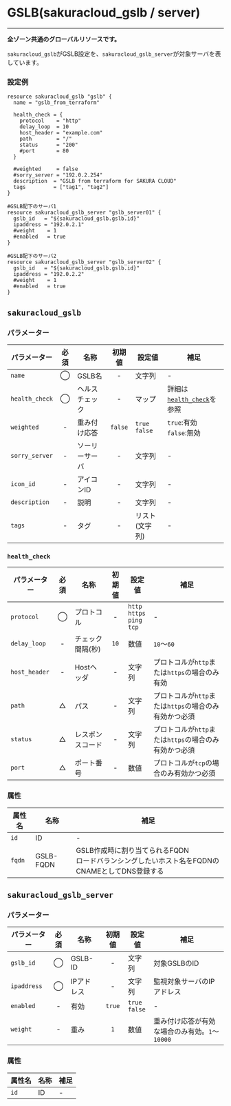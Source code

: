 # GSLB(sakuracloud_gslb / server)

---

**全ゾーン共通のグローバルリソースです。**

`sakuracloud_gslb`がGSLB設定を、`sakuracloud_gslb_server`が対象サーバを表しています。

### 設定例

```hcl
resource sakuracloud_gslb "gslb" {
  name = "gslb_from_terraform"

  health_check = {
    protocol    = "http"
    delay_loop  = 10
    host_header = "example.com"
    path        = "/"
    status      = "200"
    #port       = 80
  }

  #weighted     = false
  #sorry_server = "192.0.2.254"
  description  = "GSLB from terraform for SAKURA CLOUD"
  tags         = ["tag1", "tag2"]
}

#GSLB配下のサーバ1
resource sakuracloud_gslb_server "gslb_server01" {
  gslb_id   = "${sakuracloud_gslb.gslb.id}"
  ipaddress = "192.0.2.1"
  #weight    = 1
  #enabled   = true
}

#GSLB配下のサーバ2
resource sakuracloud_gslb_server "gslb_server02" {
  gslb_id   = "${sakuracloud_gslb.gslb.id}"
  ipaddress = "192.0.2.2"
  #weight    = 1
  #enabled   = true
}
```

## `sakuracloud_gslb`

### パラメーター

|パラメーター         |必須  |名称           |初期値     |設定値                    |補足                                          |
|-------------------|:---:|---------------|:--------:|------------------------|----------------------------------------------|
| `name`            | ◯   | GSLB名        | -        | 文字列                  | - |
| `health_check`    | ◯   | ヘルスチェック  | -        | マップ                  | 詳細は[`health_check`](#health_check)を参照    |
| `weighted`        | -   | 重み付け応答    | `false` | `true`<br />`false` | `true`:有効<br />`false`:無効 |
| `sorry_server`     | -   | ソーリーサーバ  | -      | 文字列 | - |
| `icon_id`         | -   | アイコンID         | - | 文字列 | - |
| `description`     | -   | 説明  | -      | 文字列 | - |
| `tags`            | -   | タグ | -      | リスト(文字列) | - |

### `health_check`

|パラメーター     |必須  |名称                |初期値     |設定値                    |補足                                          |
|---------------|:---:|--------------------|:--------:|------------------------|----------------------------------------------|
| `protocol`    | ◯   | プロトコル        | -        | `http`<br />`https`<br />`ping`<br />`tcp`| - |
| `delay_loop`  | -   | チェック間隔(秒)        | `10`        | 数値                  | `10`〜`60` |
| `host_header` | -   | Hostヘッダ  | - | 文字列 | プロトコルが`http`または`https`の場合のみ有効 |
| `path`        | △   | パス  | - | 文字列 | プロトコルが`http`または`https`の場合のみ有効かつ必須 |
| `status`      | △   | レスポンスコード | - | 文字列 | プロトコルが`http`または`https`の場合のみ有効かつ必須 |
| `port`        | △   | ポート番号 | - | 数値 | プロトコルが`tcp`の場合のみ有効かつ必須 |

### 属性

|属性名          | 名称             | 補足                                        |
|---------------|-----------------|--------------------------------------------|
| `id`          | ID              | -                                          |
| `fqdn`        | GSLB-FQDN       | GSLB作成時に割り当てられるFQDN<br />ロードバランシングしたいホスト名をFQDNのCNAMEとしてDNS登録する    |



## `sakuracloud_gslb_server`

### パラメーター

|パラメーター  |必須  |名称          |初期値   |設定値                 |補足                                          |
|------------|:---:|--------------|:------:|---------------------|----------------------------------------------|
| `gslb_id`  | ◯   | GSLB-ID      | -      | 文字列                | 対象GSLBのID |
| `ipaddress`| ◯   | IPアドレス     | -      | 文字列               | 監視対象サーバのIPアドレス|
| `enabled`  | -   | 有効          | `true` | `true`<br />`false` | - |
| `weight`   | -   | 重み          | `1`    | 数値                 | 重み付け応答が有効な場合のみ有効。`1`〜`10000`|


### 属性

|属性名       | 名称             | 補足 |
|------------|-----------------|------|
| `id`       | ID              | -  |

